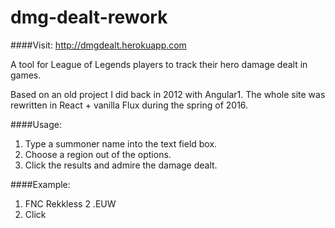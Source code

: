 # dmg-dealt-rework
####Visit: http://dmgdealt.herokuapp.com

A tool for League of Legends players to track their hero damage dealt in games.

Based on an old project I did back in 2012 with Angular1. The whole site was rewritten in React + vanilla Flux during the spring of 2016.

####Usage: 

1. Type a summoner name into the text field box.
2. Choose a region out of the options.
3. Click the results and admire the damage dealt.

####Example: 

1. FNC Rekkless 
2 .EUW 
3. Click
